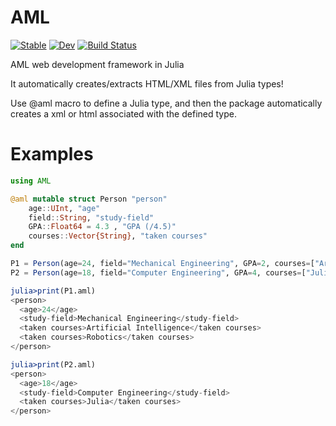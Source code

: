 # AML

[![Stable](https://img.shields.io/badge/docs-stable-blue.svg)](https://aminya.github.io/AML/stable)
[![Dev](https://img.shields.io/badge/docs-dev-blue.svg)](https://aminya.github.io/AML/dev)
[![Build Status](https://travis-ci.com/aminya/AML.svg?branch=master)](https://travis-ci.com/aminya/AML)

AML web development framework in Julia

It automatically creates/extracts HTML/XML files from Julia types!

Use @aml macro to define a Julia type, and then the package automatically creates a xml or html associated with the defined type.

# Examples
```julia
using AML

@aml mutable struct Person "person"
    age::UInt, "age"
    field::String, "study-field"
    GPA::Float64 = 4.3 , "GPA (/4.5)"
    courses::Vector{String}, "taken courses"
end

P1 = Person(age=24, field="Mechanical Engineering", GPA=2, courses=["Artificial Intelligence", "Robotics"])
P2 = Person(age=18, field="Computer Engineering", GPA=4, courses=["Julia"])

julia>print(P1.aml)
<person>
  <age>24</age>
  <study-field>Mechanical Engineering</study-field>
  <taken courses>Artificial Intelligence</taken courses>
  <taken courses>Robotics</taken courses>
</person>

julia>print(P2.aml)
<person>
  <age>18</age>
  <study-field>Computer Engineering</study-field>
  <taken courses>Julia</taken courses>
</person>

```